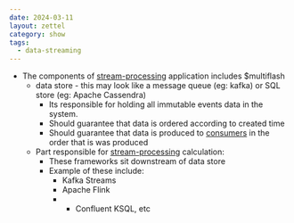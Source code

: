 ```yaml
---
date: 2024-03-11
layout: zettel
category: show
tags:
  - data-streaming
---
```

- The components of [stream-processing](glossary/stream-processing.md) application includes
$multiflash
	- data store - this may look like a message queue (eg: kafka) or SQL store (eg: Apache Cassendra)
		- Its responsible for holding all immutable events data in the system.
		- Should guarantee that data is ordered according to created time
		- Should guarantee that data is produced to [consumers](glossary/consumers.md) in the order that is was produced
	- Part responsible for [stream-processing](glossary/stream-processing.md) calculation:
		- These frameworks sit downstream of data store
		- Example of these include:
			- Kafka Streams
			- Apache Flink
			- - Confluent KSQL, etc